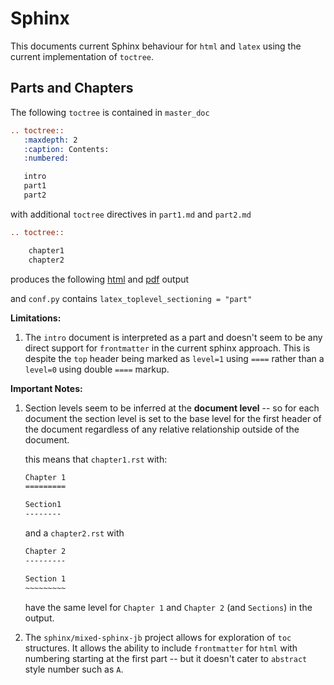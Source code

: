 # Sphinx

This documents current Sphinx behaviour for `html` and `latex`
using the current implementation of `toctree`.

## Parts and Chapters

The following `toctree` is contained in `master_doc`

```rst
.. toctree::
   :maxdepth: 2
   :caption: Contents:
   :numbered:

   intro
   part1
   part2
```

with additional `toctree` directives in `part1.md` and `part2.md`

```rst
.. toctree::

    chapter1
    chapter2
```

produces the following [html](https://htmlpreview.github.io/?https://github.com/mmcky/ebp-test-projectstructure/blob/master/sphinx/parts_chapters/_build/html/index.html) and [pdf](https://github.com/mmcky/ebp-test-projectstructure/blob/master/sphinx/parts_chapters/_build/latex/partschapterssphinx.pdf) output

and `conf.py` contains `latex_toplevel_sectioning = "part"`

**Limitations:**

1. The `intro` document is interpreted as a part and doesn't seem to be any direct support for `frontmatter` in the current sphinx approach. This is despite the `top` header being marked as `level=1` using `====` rather than a `level=0` using double `====` markup.

**Important Notes:**

1. Section levels seem to be inferred at the **document level** -- so for each document the section level is set to the base level for the first header of the document regardless of any relative relationship outside of the document.
   
   this means that `chapter1.rst` with:

   ```rst
   Chapter 1
   =========

   Section1
   --------
   ```

   and a `chapter2.rst` with

   ```rst
   Chapter 2
   ---------

   Section 1
   ~~~~~~~~~
   ```

   have the same level for `Chapter 1` and `Chapter 2` (and `Sections`) in the output.

1. The `sphinx/mixed-sphinx-jb` project allows for exploration of `toc` structures. It allows the ability to include `frontmatter` for `html` with 
   numbering starting at the first part -- but it doesn't cater to `abstract` style number such as `A`. 